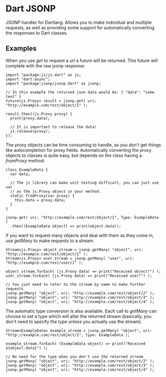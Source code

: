 Dart JSONP
==========

JSONP handler for Dartlang. Allows you to make individual and multiple requests, as well as providing some support for automatically converting the responses to Dart classes.

Examples
--------

When you use _get_ to request a url a future will be returned. This future will complete with the raw jsonp response:

    import "package:js/js.dart" as js;
    import "dart:async";
    import "package:jsonp/jsonp.dart" as jsonp;

    // In this example the returned json data would be: { "data": "some text" }
    Future<js.Proxy> result = jsonp.get( uri: "http://example.com/rest/object/1" );

    result.then((js.Proxy proxy) {
      print(proxy.data);

      // It is important to release the data!
      js.release(proxy);
    });

The proxy objects can be time consuming to handle, as you don't get things like autocompletion for proxy fields. Automatically converting the proxy objects to classes is quite easy, but depends on the class having a _fromProxy_ method:

    class ExampleData {
      var data;

      // The js library can make unit testing difficult, you can just use var
      // as the js.Proxy object in your method.
      static fromProxy(var proxy) {
        this.data = proxy.data;
      }
    }

    jsonp.get( uri: "http://example.com/rest/object/1", Type: ExampleData )
      .then((ExampleData object) => print(object.data));

If you want to request many objects and deal with them as they come in, use _getMany_ to make requests to a stream.

    Stream<js.Proxy> object_stream = jsonp.getMany( "object", uri: "http://example.com/rest/object/1" );
    Stream<js.Proxy> user_stream = jsonp.getMany( "user", uri: "http://example.com/rest/user/1" );

    object_stream.forEach( (js.Proxy data) => print("Received object!") );
    user_stream.forEach( (js.Proxy data) => print("Received user!") );

    // You just need to refer to the stream by name to make further requests
    jsonp.getMany( "object", uri: "http://example.com/rest/object/2" );
    jsonp.getMany( "object", uri: "http://example.com/rest/object/3" );
    jsonp.getMany( "object", uri: "http://example.com/rest/object/4" );

The automatic type conversion is also available. Each call to _getMany_ can choose to set a type which will alter the returned stream (basically, you don't need to specify the type unless you actually use the stream).

    Stream<ExampleData> example_stream = jsonp.getMany( "object", uri: "http://example.com/rest/object/1", type: ExampleData );

    example_stream.forEach( (ExampleData object) => print("Received ${object.data}") );

    // No need for the type when you don't use the returned stream
    jsonp.getMany( "object", uri: "http://example.com/rest/object/2" );
    jsonp.getMany( "object", uri: "http://example.com/rest/object/3" );
    jsonp.getMany( "object", uri: "http://example.com/rest/object/4" );
